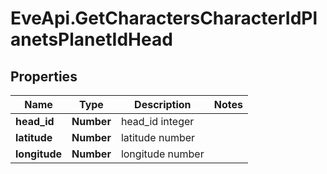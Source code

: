 # EveApi.GetCharactersCharacterIdPlanetsPlanetIdHead

## Properties
Name | Type | Description | Notes
------------ | ------------- | ------------- | -------------
**head_id** | **Number** | head_id integer | 
**latitude** | **Number** | latitude number | 
**longitude** | **Number** | longitude number | 


